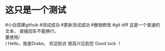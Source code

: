 ﻿# 这只是一个测试
#小白搭建github
#测试成功
#更新测试成功
#撤销修改
#git diff
这是一个普通的文本，
直接回车不能换行，<br>
要使用/<br>/
	Hello，我是Drake。
	欢迎到访
	很高兴见到您
	Good luck ！	
